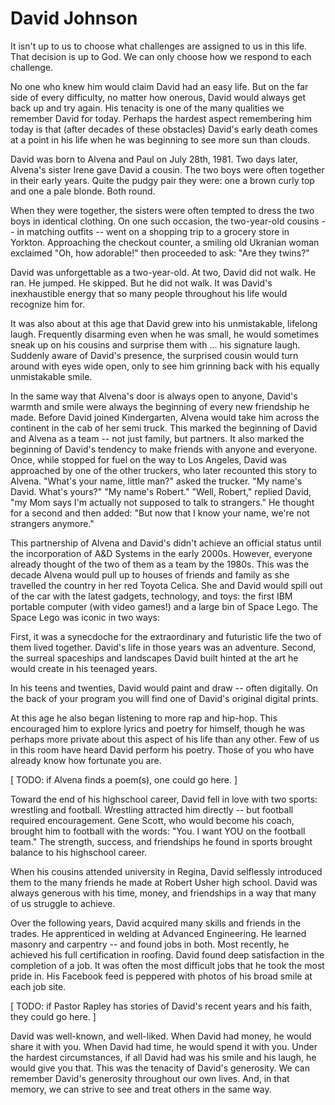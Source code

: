 # David Johnson

It isn't up to us to choose what challenges are assigned to us in this life.
That decision is up to God.
We can only choose how we respond to each challenge.

No one who knew him would claim David had an easy life.
But on the far side of every difficulty, no matter how onerous, David would always get back up and try again.
His tenacity is one of the many qualities we remember David for today.
Perhaps the hardest aspect remembering him today is that (after decades of these obstacles) David's early death comes at a point in his life when he was beginning to see more sun than clouds.

David was born to Alvena and Paul on July 28th, 1981.
Two days later, Alvena's sister Irene gave David a cousin.
The two boys were often together in their early years.
Quite the pudgy pair they were: one a brown curly top and one a pale blonde.
Both round.

When they were together, the sisters were often tempted to dress the two boys in identical clothing.
On one such occasion, the two-year-old cousins -- in matching outfits -- went on a shopping trip to a grocery store in Yorkton.
Approaching the checkout counter, a smiling old Ukranian woman exclaimed "Oh, how adorable!" then proceeded to ask: "Are they twins?"

David was unforgettable as a two-year-old.
At two, David did not walk.
He ran.
He jumped.
He skipped.
But he did not walk.
It was David's inexhaustible energy that so many people throughout his life would recognize him for.

It was also about at this age that David grew into his unmistakable, lifelong laugh.
Frequently disarming even when he was small, he would sometimes sneak up on his cousins and surprise them with ... his signature laugh.
Suddenly aware of David's presence, the surprised cousin would turn around with eyes wide open, only to see him grinning back with his equally unmistakable smile.

In the same way that Alvena's door is always open to anyone, David's warmth and smile were always the beginning of every new friendship he made.
Before David joined Kindergarten, Alvena would take him across the continent in the cab of her semi truck.
This marked the beginning of David and Alvena as a team -- not just family, but partners.
It also marked the beginning of David's tendency to make friends with anyone and everyone.
Once, while stopped for fuel on the way to Los Angeles, David was approached by one of the other truckers, who later recounted this story to Alvena.
"What's your name, little man?" asked the trucker.
"My name's David. What's yours?"
"My name's Robert."
"Well, Robert," replied David, "my Mom says I'm actually not supposed to talk to strangers."
He thought for a second and then added: "But now that I know your name, we're not strangers anymore."

This partnership of Alvena and David's didn't achieve an official status until the incorporation of A&D Systems in the early 2000s.
However, everyone already thought of the two of them as a team by the 1980s.
This was the decade Alvena would pull up to houses of friends and family as she travelled the country in her red Toyota Celica.
She and David would spill out of the car with the latest gadgets, technology, and toys: the first IBM portable computer (with video games!) and a large bin of Space Lego.
The Space Lego was iconic in two ways:

First, it was a synecdoche for the extraordinary and futuristic life the two of them lived together.
David's life in those years was an adventure.
Second, the surreal spaceships and landscapes David built hinted at the art he would create in his teenaged years.

In his teens and twenties, David would paint and draw -- often digitally.
On the back of your program you will find one of David's original digital prints.

At this age he also began listening to more rap and hip-hop.
This encouraged him to explore lyrics and poetry for himself, though he was perhaps more private about this aspect of his life than any other.
Few of us in this room have heard David perform his poetry.
Those of you who have already know how fortunate you are.

[ TODO: if Alvena finds a poem(s), one could go here. ]

Toward the end of his highschool career, David fell in love with two sports: wrestling and football.
Wrestling attracted him directly -- but football required encouragement.
Gene Scott, who would become his coach, brought him to football with the words: "You. I want YOU on the football team."
The strength, success, and friendships he found in sports brought balance to his highschool career.

When his cousins attended university in Regina, David  selflessly introduced them to the many friends he made at Robert Usher high school.
David was always generous with his time, money, and friendships in a way that many of us struggle to achieve.

Over the following years, David acquired many skills and friends in the trades.
He apprenticed in welding at Advanced Engineering.
He learned masonry and carpentry -- and found jobs in both.
Most recently, he achieved his full certification in roofing.
David found deep satisfaction in the completion of a job.
It was often the most difficult jobs that he took the most pride in.
His Facebook feed is peppered with photos of his broad smile at each job site.

[ TODO: if Pastor Rapley has stories of David's recent years and his faith, they could go here. ]

David was well-known, and well-liked.
When David had money, he would share it with you.
When David had time, he would spend it with you.
Under the hardest circumstances, if all David had was his smile and his laugh, he would give you that.
This was the tenacity of David's generosity.
We can remember David's generosity throughout our own lives.
And, in that memory, we can strive to see and treat others in the same way.
